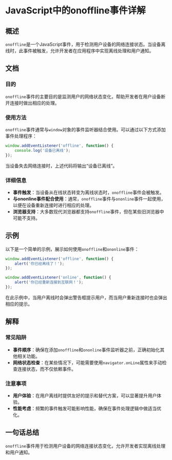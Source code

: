 <!--
Meta Description: # JavaScript中的onoffline事件详解 ## 概述 `onoffline`是一个JavaScript事件，用于检测用户设备的网络连接状态。当设备离线时，此事件被触发，允许开发者在应用程序中实现离线处理和用户通知。 ## 文档 ### 目的 `onoffline`事件的主要目的是监测用...
Meta Keywords: onoffline, window, addeventlistener, function, ononline
-->

# JavaScript中的onoffline事件详解

## 概述
`onoffline`是一个JavaScript事件，用于检测用户设备的网络连接状态。当设备离线时，此事件被触发，允许开发者在应用程序中实现离线处理和用户通知。

## 文档
### 目的
`onoffline`事件的主要目的是监测用户的网络状态变化，帮助开发者在用户设备断开连接时做出相应的处理。

### 使用方法
`onoffline`事件通常与`window`对象的事件监听器结合使用。可以通过以下方式添加事件处理程序：

```javascript
window.addEventListener('offline', function() {
    console.log('设备已离线');
});
```

当设备失去网络连接时，上述代码将输出“设备已离线”。

### 详细信息
- **事件触发**：当设备从在线状态转变为离线状态时，`onoffline`事件会被触发。
- **与ononline事件配合使用**：通常，`onoffline`事件与`ononline`事件一起使用，以便在设备重新连接时进行相应的处理。
- **浏览器支持**：大多数现代浏览器都支持`onoffline`事件，但在某些旧浏览器中可能不支持。

## 示例
以下是一个简单的示例，展示如何使用`onoffline`和`ononline`事件：

```javascript
window.addEventListener('offline', function() {
    alert('你已经离线了！');
});

window.addEventListener('online', function() {
    alert('你已经重新连接到互联网！');
});
```

在此示例中，当用户离线时会弹出警告框提示用户，而当用户重新连接时也会弹出相应的提示。

## 解释
### 常见陷阱
- **事件顺序**：确保在添加`onoffline`和`ononline`事件监听器之前，正确初始化其他相关功能。
- **网络状态检查**：在某些情况下，可能需要使用`navigator.onLine`属性来手动检查连接状态，而不仅依赖事件。

### 注意事项
- **用户体验**：在用户离线时提供友好的提示和替代方案，可以显著提升用户体验。
- **性能考虑**：频繁的事件触发可能影响性能，确保在事件处理逻辑中做适当优化。

## 一句话总结
`onoffline`事件用于检测用户设备的网络连接状态变化，允许开发者实现离线处理和用户通知。